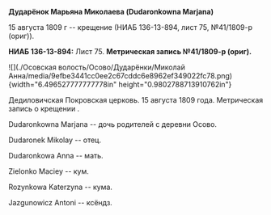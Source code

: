 **Дударёнок Марьяна Миколаева (Dudaronkowna Marjana)**

15 августа 1809 г -- крещение (НИАБ 136-13-894, лист 75, №41/1809-р
(ориг)).

**НИАБ 136-13-894:** Лист 75. **Метрическая запись №41/1809-р (ориг).**

![](./Осовская волость/Осово/Дударёнки/Миколай Анна/media/9efbe3441cc0ee2c67cddc6e8962ef349022fc78.png){width="6.496527777777778in"
height="0.9802788713910762in"}

Дедиловичская Покровская церковь. 15 августа 1809 года. Метрическая
запись о крещении .

Dudaronkowna Marjana -- дочь родителей с деревни Осовo.

Dudaronek Mikolay -- отец.

Dudaronkowa Anna -- мать.

Zielonko Maciey -- кум.

Rozynkowa Katerzyna -- кума.

Jazgunowicz Antoni -- ксёндз.
